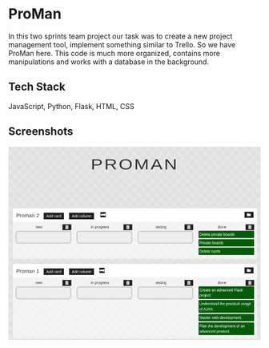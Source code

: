 
# ProMan

 In this two sprints team project our task was to create a new 
 project management tool, implement something similar to Trello. 
 So we have ProMan here.
This code is much more organized, contains more manipulations and 
works with a database in the background.


## Tech Stack

JavaScript, Python, Flask, HTML, CSS


## Screenshots

![App Screenshot](https://raw.githubusercontent.com/CodecoolGlobal/proman-2-python-takacsberni/development/proman.png)

